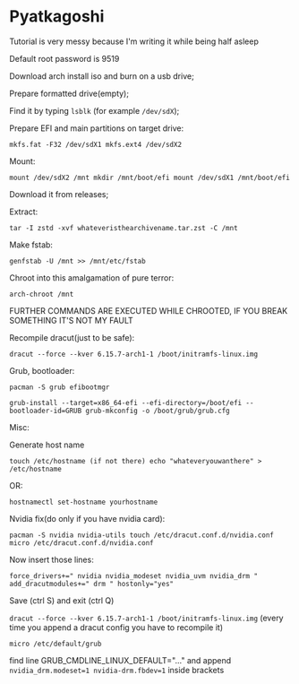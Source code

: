 # Pyatkagoshi

Tutorial is very messy because I'm writing it while being half asleep

Default root password is 9519

Download arch install iso and burn on a usb drive;


Prepare formatted drive(empty);


Find it by typing `lsblk` (for example `/dev/sdX`);


Prepare EFI and main partitions on target drive:

`mkfs.fat -F32 /dev/sdX1
mkfs.ext4 /dev/sdX2`


Mount:

`mount /dev/sdX2 /mnt
mkdir /mnt/boot/efi
mount /dev/sdX1 /mnt/boot/efi`

Download it from releases;


Extract:

`tar -I zstd -xvf whateveristhearchivename.tar.zst -C /mnt`

Make fstab:

`genfstab -U /mnt >> /mnt/etc/fstab`

Chroot into this amalgamation of pure terror:

`arch-chroot /mnt`

FURTHER COMMANDS ARE EXECUTED WHILE CHROOTED, IF YOU BREAK SOMETHING IT'S NOT MY FAULT

Recompile dracut(just to be safe):

`dracut --force --kver 6.15.7-arch1-1 /boot/initramfs-linux.img
`



Grub, bootloader:

`pacman -S grub efibootmgr`

`grub-install --target=x86_64-efi --efi-directory=/boot/efi --bootloader-id=GRUB
grub-mkconfig -o /boot/grub/grub.cfg`


Misc:

Generate host name 

`touch /etc/hostname (if not there)
echo "whateveryouwanthere" > /etc/hostname`

OR:

`hostnamectl set-hostname yourhostname`

Nvidia fix(do only if you have nvidia card):

`pacman -S nvidia nvidia-utils
touch /etc/dracut.conf.d/nvidia.conf
micro /etc/dracut.conf.d/nvidia.conf`

Now insert those lines: 

`force_drivers+=" nvidia nvidia_modeset nvidia_uvm nvidia_drm "
add_dracutmodules+=" drm "
hostonly="yes"`

Save (ctrl S) and exit (ctrl Q)

`dracut --force --kver 6.15.7-arch1-1 /boot/initramfs-linux.img` (every time you append a dracut config you have to recompile it)



`micro /etc/default/grub`

find line GRUB_CMDLINE_LINUX_DEFAULT="..." and append `nvidia_drm.modeset=1 nvidia-drm.fbdev=1` inside brackets
